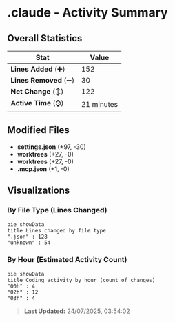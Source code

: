 # .claude - Activity Summary 

## Overall Statistics

| Stat                   | Value                                                             |
| ---------------------- | ----------------------------------------------------------------- |
| **Lines Added** (➕)   | 152                                          |
| **Lines Removed** (➖) | 30                                        |
| **Net Change** (↕)    | 122                |
| **Active Time** (⌚)   | 21 minutes |


## Modified Files
- **settings.json** (+97, -30)
- **worktrees** (+27, -0)
- **worktrees** (+27, -0)
- **.mcp.json** (+1, -0)

## Visualizations

### By File Type (Lines Changed)

```mermaid
pie showData
title Lines changed by file type
".json" : 128
"unknown" : 54
```

### By Hour (Estimated Activity Count)

```mermaid
pie showData
title Coding activity by hour (count of changes)
"00h" : 4
"02h" : 12
"03h" : 4
```


> **Last Updated:** 24/07/2025, 03:54:02